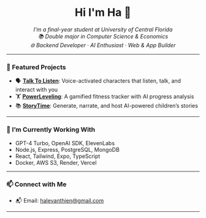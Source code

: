 <h1 align="center">Hi I'm Ha 👋</h1>

<p align="center">
  <em>I'm a final-year student at University of Central Florida</em><br>
  <em>📚 Double major in Computer Science & Economics</em><br>
  <em>🌐 Backend Developer · AI Enthusiast · Web & App Builder</em><br>
</p>

---

### 🔭 Featured Projects

- 🗣️ [**Talk To Listen**](https://apps.apple.com/ca/app/talk-to-listen/id6478241209): Voice-activated characters that listen, talk, and interact with you  
- 🏋️ [**PowerLeveling**](https://github.com/vanthienha199/powerleveling-gym-app): A gamified fitness tracker with AI progress analysis  
- 📚 [**StoryTime**](https://www.storybooks.site): Generate, narrate, and host AI-powered children’s stories  

---

### 🌱 I’m Currently Working With
- GPT-4 Turbo, OpenAI SDK, ElevenLabs
- Node.js, Express, PostgreSQL, MongoDB
- React, Tailwind, Expo, TypeScript
- Docker, AWS S3, Render, Vercel

---

### 📫 Connect with Me

- 📬 Email: halevanthien@gmail.com

---
